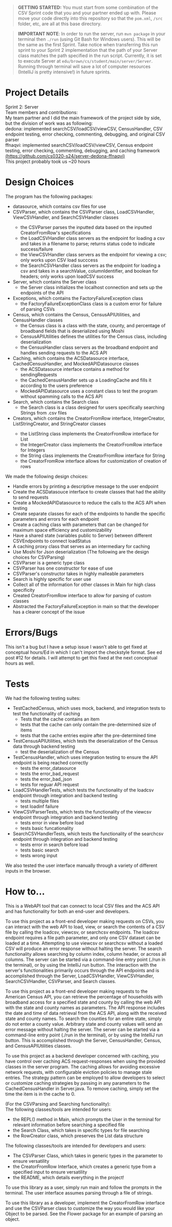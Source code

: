 > **GETTING STARTED:** You must start from some combination of the CSV Sprint code that you and your partner ended up with. Please move your code directly into this repository so that the `pom.xml`, `/src` folder, etc, are all at this base directory.

> **IMPORTANT NOTE**: In order to run the server, run `mvn package` in your terminal then `./run` (using Git Bash for Windows users). This will be the same as the first Sprint. Take notice when transferring this run sprint to your Sprint 2 implementation that the path of your Server class matches the path specified in the run script. Currently, it is set to execute Server at `edu/brown/cs/student/main/server/Server`. Running through terminal will save a lot of computer resources (IntelliJ is pretty intensive!) in future sprints.

# Project Details
Sprint 2: Server  
Team members and contributions:         
My team partner and I did the main framework of the project side by side, but the division of work was as following:       
dedona: implemented searchCSV/loadCSV/viewCSV, CensusHandler, CSV endpoint testing, error checking, commenting, debugging, and original CSV parser       
ffnaqvi: implemented searchCSV/loadCSV/viewCSV, Census endpoint testing, error checking, commenting, debugging, and caching framework       
[(https://github.com/cs0320-s24/server-dedona-ffnaqvi)](https://github.com/cs0320-s24/server-dedona-ffnaqvi.git)            
This project probably took us ~20 hours         

# Design Choices
The program has the following packages:
* datasource, which contains csv files for use
* CSVParser, which contains the CSVParser<T> class, LoadCSVHandler, ViewCSVHandler, and SearchCSVHandler classes
  * the CSVParser<T> parses the inputted data based on the inputted CreatorFromRow<T>'s specifications
  * the LoadCSVHandler class servers as the endpoint for loading a csv and takes in a filename to parse; returns status code to indicate success/failure
  * the ViewCSVHandler class servers as the endpoint for viewing a csv; only works upon CSV load succcess
  * the SearchCSVHandler class servers as the endpoint for loading a csv and takes in a searchValue, columnIdentifier, and boolean for headers; only works upon loadCSV success
* Server, which contains the Server class
  *  the Server class initializes the localhost connection and sets up the endpoints of the API
* Exceptions, which contains the FactoryFailureException class
  *  the FactoryFailureExceptionClass class is a custom error for failure of parsing CSVs
* Census, which contains the Census, CensusAPIUtilities, and CensusHandler classes
  * the Census class is a class with the state, county, and percentage of broadband fields that is deserialized using Moshi
  * CensusAPIUtilities defines the utilities for the Census class, including deserialization
  * the CensusHandler class servers as the broadband endpoint and handles sending requests to the ACS API
* Caching, which contains the ACSDatasource interface, CachedCensusHandler, and MockedAPIDatasource classes
  *  the ACSDatasource interface contains a method for sendingRequests
  *  the CachedCensusHandler sets up a LoadingCache and fills it according to the users preference
  *  MockedAPIDatasource uses a constant class to test the program without spamming calls to the ACS API
* Search, which contains the Search class
  * the Search class is a class designed for users specifically searching Strings from .csv files
* Creators, which contains the CreatorFromRow<T> interface, IntegerCreator, ListStringCreator, and StringCreator classes
  * the ListString class implements the CreatorFromRow<T> interface for List<String>
  * the IntegerCreator class implements the CreatorFromRow<T> interface for Integers
  * the String class implements the CreatorFromRow<T> interface for String
  * the CreatorFromRow<T> interface allows for customization of creation of rows
       
We made the following design choices:
* Handle errors by printing a descriptive message to the user endpoint
* Create the ACSDatasouce interface to create classes that had the ability to send requests
* Create a MockedAPIDatasource to reduce the calls to the ACS API when testing
* Create separate classes for each of the endpoints to handle the specific parameters and errors for each endpoint
* Create a caching class with parameters that can be changed for maximum space efficiency and customizability
* Have a shared state (variables public to Server) between different CSVEndpoints to connect loadStatus
* A caching proxy class that serves as an intermediary for caching    
* Use Moshi for Json deserialization
(The following are the design choices for CSVParsing)
* CSVParser is a generic type class
* CSVParser has one constructor for ease of use
* CSVParser's constructor takes in highly malleable parameters
* Search is highly specific for user use
* Collect all of the information for other classes in Main for high class specificity
* Created CreatorFromRow<T> interface to allow for parsing of custom classes
* Abstracted the FactoryFailureException in main so that the developer has a clearer concept of the issue
# Errors/Bugs
This isn't a bug but I have a setup issue I wasn't able to get fixed at conceptual hours/Ed in which I can't import the checkstyle format. See ed post #12 for details. I will attempt to get this fixed at the next conceptual hours as well. 
# Tests
We had the following testing suites:       
* TestCachedCensus, which uses mock, backend, and integration tests to test the functionality of caching
  * Tests that the cache contains an item
  * tests that the cache can only contain the pre-determined size of items
  * tests that the cache entries expire after the pre-determined time
* TestCensusAPIUtilities, which tests the deserialization of the Census data through backend testing
  * test the deserialization of the Census
* TestCensusHandler, which uses integration testing to ensure the API endpoint is being reached correctly
  * tests the error_datasource
  * tests the error_bad_request
  * tests the error_bad_json
  * tests for reguar API request
* LoadCSVHandlerTests, which tests the functionality of the loadcsv endpoint through integration and backend testing
  * tests multiple files
  * test loadinf failure
* ViewCSVParserTests, which tests the functionality of the viewcsv endpoint through integration and backend testing
  * tests error in view before load
  * tests basic funcationality
* SearchCSVHandlerTests, which tests the functionality of the searchcsv endpoint through integration and backend testing
  * tests error in search before load
  * tests basic search
  * tests wrong input

We also tested the user interface manually through a variety of different inputs in the browser.
# How to...
This is a WebAPI tool that can connect to local CSV files and the ACS API and has functionality for both an end-user and developers. 

To use this project as a front-end developer making requests on CSVs, you can interact with the web API to load, view, or search the contents of a CSV file by calling the loadcsv, viewcsv, or searchcsv endpoints. The loadcsv endpoint requires a file path parameter, and only one CSV dataset can be loaded at a time. Attempting to use viewcsv or searchcsv without a loaded CSV will produce an error response without halting the server. The search functionality allows searching by column index, column header, or across all columns. The server can be started via a command-line entry point (./run in the terminal), or by using the IntelliJ run button. The interaction with the server's functionalities primarily occurs through the API endpoints and is accomplished through the Server, LoadCSVHandler, ViewCSVHandler, SearchCSVHandler, CSVParser, and Search classes.       

To use this project as a front-end developer making requests to the American Census API, you can retrieve the percentage of households with broadband access for a specified state and county by calling the web API with the state and county names as parameters. The API response includes the date and time of data retrieval from the ACS API, along with the received state and county names. To search the counties for an entire state, simply do not enter a county value. Arbitrary state and county values will send an error message without halting the server. The server can be started via a command-line entry point (./run in the terminal), or by using the IntelliJ run button. This is accomplished through the Server, CensusHandler, Census, and CensusAPIUtilities classes.       

To use this project as a backend developer concerned with caching, you have control over caching ACS request-responses when using the provided classes in the server program. The caching allows for avoiding excessive network requests, with configurable eviction policies to manage stale entries. The strategy pattern can be employed to allow developers to select or customize caching strategies by passing in any parameters to the CachedCensusHandler in Server.java. To remove caching, simply set the time the item is in the cache to 0.

(For the CSVParsing and Searching functionality):    
The following classes/tools are intended for users:
* the REPL() method in Main, which prompts the User in the terminal for relevant information before searching a specified file
* the Search Class, which takes in specific types for file searching
* the RowCreator class, which preserves the List<String> data structure

The following classes/tools are intended for developers and users:
* The CSVParser Class, which takes in generic types in the parameter to ensure versatility
* the CreatorFromRow<T> Interface, which creates a generic type from a specified input to ensure versatility
* the README, which details everything in the project!

To use this library as a user, simply run main and follow the prompts in the terminal. The user interface assumes parsing through a file of strings.  
    
To use this library as a developer, implement the CreatorFromRow<T> interface and use the CSVParser<T> class to customize the way you would like your Object to be parsed. See the Flower package for an example of parsing an object.
